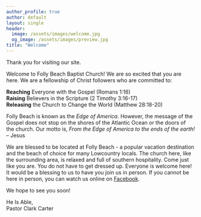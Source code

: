```yaml
---
author_profile: true
author: default
layout: single
header:
  image: /assets/images/welcome.jpg
  og_image: /assets/images/preview.jpg
title: "Welcome"
---
```


Thank you for visiting our site.

Welcome to Folly Beach Baptist Church! We are so excited that you are here. We are a fellowship of
Christ followers who are committed to:

<b>Reaching</b> Everyone with the Gospel (Romans 1:16)<br>
<b>Raising</b> Believers in the Scripture (2 Timothy 3:16-17)<br>
<b>Releasing</b> the Church to Change the World (Matthew 28:18-20)<br>

Folly Beach is known as the _Edge of America_. However, the message of the Gospel does not stop on
the shores of the Atlantic Ocean or the doors of the church. Our motto is, _From the Edge of America
to the ends of the earth!_ – Jesus

We are blessed to be located at Folly Beach - a popular vacation destination and the beach of choice
for many Lowcountry locals. The church here, like the surrounding area, is relaxed and full of
southern hospitality. Come just like you are. You do not have to get dressed up. Everyone is welcome
here! It would be a blessing to us to have you join us in person. If you cannot be here in person,
you can watch us online on [Facebook](https://www.facebook.com/FollyBeachBaptistChurch/).

We hope to see you soon!

He Is Able,<br>
Pastor Clark Carter

